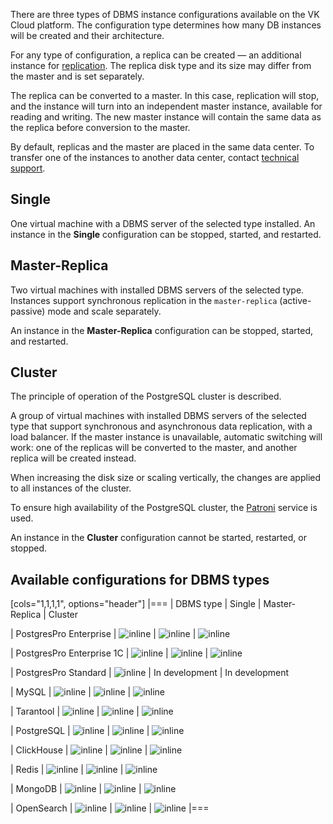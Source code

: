 There are three types of DBMS instance configurations available on the VK Cloud platform. The configuration type determines how many DB instances will be created and their architecture.

For any type of configuration, a replica can be created — an additional instance for [replication](../../service-management/replication/). The replica disk type and its size may differ from the master and is set separately.

The replica can be converted to a master. In this case, replication will stop, and the instance will turn into an independent master instance, available for reading and writing. The new master instance will contain the same data as the replica before conversion to the master.

By default, replicas and the master are placed in the same data center. To transfer one of the instances to another data center, contact [technical support](mailto:support@mcs.mail.ru).

## Single

One virtual machine with a DBMS server of the selected type installed. An instance in the **Single** configuration can be stopped, started, and restarted.

## Master-Replica

Two virtual machines with installed DBMS servers of the selected type. Instances support synchronous replication in the `master-replica` (active-passive) mode and scale separately.

An instance in the **Master-Replica** configuration can be stopped, started, and restarted.

## Cluster

<info>

The principle of operation of the PostgreSQL cluster is described.

</info>

A group of virtual machines with installed DBMS servers of the selected type that support synchronous and asynchronous data replication, with a load balancer. If the master instance is unavailable, automatic switching will work: one of the replicas will be converted to the master, and another replica will be created instead.

When increasing the disk size or scaling vertically, the changes are applied to all instances of the cluster.

<info>

To ensure high availability of the PostgreSQL cluster, the [Patroni](https://patroni.readthedocs.io/en/latest/index.html) service is used.

</info>

An instance in the **Cluster** configuration cannot be started, restarted, or stopped.

## Available configurations for DBMS types

[cols="1,1,1,1", options="header"]
|===
| DBMS type 
| Single 
| Master-Replica 
| Cluster

| PostgresPro Enterprise
| ![](/en/assets/check.svg "inline") 
| ![](/en/assets/check.svg "inline") 
| ![](/en/assets/check.svg "inline") 

| PostgresPro Enterprise 1C 
| ![](/en/assets/check.svg "inline") 
| ![](/en/assets/check.svg "inline") 
| ![](/en/assets/check.svg "inline") 

| PostgresPro Standard
| ![](/en/assets/check.svg "inline") 
| In development
| In development

| MySQL
| ![](/en/assets/check.svg "inline") 
| ![](/en/assets/check.svg "inline") 
| ![](/en/assets/check.svg "inline") 

| Tarantool
| ![](/en/assets/check.svg "inline") 
| ![](/en/assets/no.svg "inline") 
| ![](/en/assets/check.svg "inline")

| PostgreSQL
| ![](/en/assets/check.svg "inline") 
| ![](/en/assets/check.svg "inline")
| ![](/en/assets/check.svg "inline")

| ClickHouse
| ![](/en/assets/check.svg "inline") 
| ![](/en/assets/no.svg "inline") 
| ![](/en/assets/check.svg "inline")

| Redis
| ![](/en/assets/check.svg "inline") 
| ![](/en/assets/no.svg "inline") 
| ![](/en/assets/check.svg "inline") 

| MongoDB
| ![](/en/assets/check.svg "inline") 
| ![](/en/assets/no.svg "inline")
| ![](/en/assets/check.svg "inline")

| OpenSearch
| ![](/en/assets/no.svg "inline") 
| ![](/en/assets/no.svg "inline") 
| ![](/en/assets/check.svg "inline")
|===
